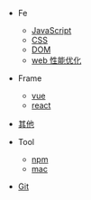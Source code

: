 - Fe

  - [JavaScript](JavaScript/README.md)
  - [CSS](CSS/README.md)
  - [DOM](DOM/README.md)
  - [web 性能优化](web_performance_optimization/README.md)

- Frame

  - [vue](Vue/README.md)
  - [react](react/README.md)

- [其他](others/README.md)

- Tool

  - [npm](npm/README.md)
  - [mac](mac/README.md)

- [Git](git/README.md)
